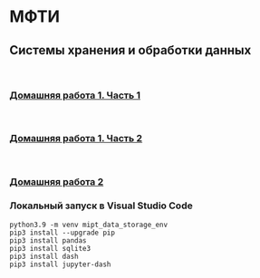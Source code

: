 # МФТИ 
## Системы хранения и обработки данных
<br/>

### [Домашняя работа 1. Часть 1](https://github.com/savspit/mipt_data_storage/blob/main/homeworks/hw1/part1/)

<br/>

### [Домашняя работа 1. Часть 2](https://github.com/savspit/mipt_data_storage/blob/main/homeworks/hw1/part2/)

<br/>

### [Домашняя работа 2](https://github.com/savspit/mipt_data_storage/blob/main/homeworks/hw2/)




### Локальный запуск в Visual Studio Code

```
python3.9 -m venv mipt_data_storage_env
pip3 install --upgrade pip
pip3 install pandas
pip3 install sqlite3
pip3 install dash
pip3 install jupyter-dash
```
